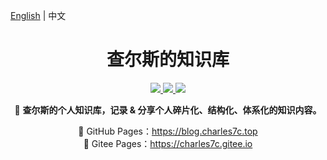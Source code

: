 [English](./README.en.md) | 中文

<h1 align="center">查尔斯的知识库</h1>
<p align="center">
	<a href="http://creativecommons.org/licenses/by-sa/4.0/" target="_blank">
		<img src="https://img.shields.io/badge/Post%20License-CC%204.0%20BY--SA-blue.svg">
	</a>
    <a href="https://github.com/Charles7c/charles7c.github.io/blob/main/LICENSE" target="_blank">
		<img src="https://img.shields.io/badge/Code%20License-MIT-blue.svg">
	</a>
	<a href="https://github.com/Charles7c/charles7c.github.io/actions/workflows/deploy-pages.yml" target="_blank">
		<img src="https://github.com/Charles7c/charles7c.github.io/actions/workflows/deploy-pages.yml/badge.svg">
	</a>
</p>
<p align="center">
    📝 <strong>查尔斯的个人知识库，记录 & 分享个人碎片化、结构化、体系化的知识内容。</strong>
</p>
<p align="center">
	🐢 GitHub Pages：<a href="https://blog.charles7c.top">https://blog.charles7c.top</a><br> 
	🐇 Gitee Pages：<a href="https://charles7c.gitee.io">https://charles7c.gitee.io</a> 
</p>

